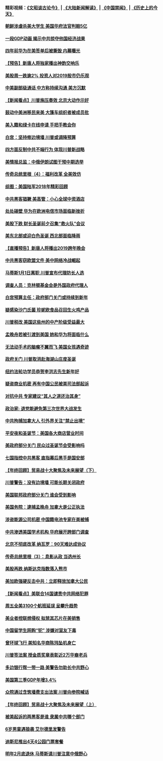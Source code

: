 #### 精彩视频：[《文昭谈古论今》](https://github.com/gfw-breaker/wenzhao/blob/master/README.md?t=12250631) | [《大陆新闻解读》](https://github.com/gfw-breaker/ntdtv-comedy/blob/master/README.md?t=12250631) | [《中国禁闻》](https://github.com/gfw-breaker/ntdtv-news/blob/master/README.md?t=12250631) | [《历史上的今天》](https://github.com/gfw-breaker/today-in-history/blob/master/README.md?t=12250631) 

#### [朝鲜涉虐杀美大学生 美国华府法官判赔5亿](../pages/nsc412/n10931032.md?t=12250631) 

#### [一段GDP动画 揭示中共掠夺他国经济战果](../pages/nsc412/n10930922.md?t=12250631) 

#### [四年前华为在美签单后被撕毁 内幕曝光](../pages/nsc412/n10930781.md?t=12250631) 

#### [【预告】新唐人将独家播出神韵交响乐](../pages/nsc412/n10912037.md?t=12250631) 

#### [美股周一跌逾2% 投资人对2019股市仍乐观](../pages/nsc412/n10930753.md?t=12250631) 

#### [中美副部级通话 中方称持续沟通 美方沉默](../pages/nsc412/n10930456.md?t=12250631) 

#### [【新闻看点】川普施压奏效 北京大动作示好](../pages/nsc412/n10930510.md?t=12250631) 

#### [鼓动中美洲移民来美 大篷车组织者被成员批](../pages/nsc412/n10930604.md?t=12250631) 

#### [美入籍和绿卡在线申请 手把手教会你](../pages/nsc412/n10930508.md?t=12250631) 

#### [白宫：坚持修边境墙 川普或调降预算](../pages/nsc412/n10930585.md?t=12250631) 

#### [四方面反制中共不端行为 体现川普新战略](../pages/nsc412/n10930171.md?t=12250631) 

#### [美情报总监：中俄伊朗试图干预中期选举](../pages/nsc412/n10930391.md?t=12250631) 

#### [传奇总统里根（4）：福利改革 全美效仿](../pages/nsc412/n10929549.md?t=12250631) 

#### [组图：美国陆军2018年精彩回顾](../pages/nsc412/n10929712.md?t=12250631) 

#### [中共黑客猖獗 美高管：小心全球中资酒店](../pages/nsc412/n10929251.md?t=12250631) 

#### [处处碰壁 华为在欧洲电信市场面临新挫折](../pages/nsc412/n10929057.md?t=12250631) 

#### [美股下跌 财长圣诞前夕召集“救火队”会议](../pages/nsc412/n10928985.md?t=12250631) 

#### [美东北部或迎白色圣诞 西北部面临降雨](../pages/nsc412/n10928688.md?t=12250631) 

#### [【直播预告】新唐人将播出2019跨年晚会](../pages/nsc412/n10921399.md?t=12250631) 

#### [中共黑客窃欧盟文件 美中网络冷战崛起](../pages/nsc412/n10928801.md?t=12250631) 

#### [马蒂斯1月1日离职 川普宣布代理防长人选](../pages/nsc412/n10928618.md?t=12250631) 

#### [调查人员：克林顿基金会是外国政府代理人](../pages/nsc412/n10927653.md?t=12250631) 

#### [白宫预算主任：政府部门关门或持续到新年](../pages/nsc412/n10928590.md?t=12250631) 

#### [疑感染沙门氏菌 珍妮欧食品召回生火鸡产品](../pages/nsc412/n10928139.md?t=12250631) 

#### [川普税改 美国这些州的中产阶级受益最大](../pages/nsc412/n10928201.md?t=12250631) 

#### [孟晚舟若被引渡到美国 她和华为将面临什么](../pages/nsc412/n10927282.md?t=12250631) 

#### [无法动手术的脑瘤不翼而飞 美国女孩遇奇迹](../pages/nsc412/n10927620.md?t=12250631) 

#### [政府关门 川普取消赴海湖山庄度圣诞](../pages/nsc412/n10927613.md?t=12250631) 

#### [纽约法轮功学员恭贺李洪志先生新年好](../pages/nsc412/n10927429.md?t=12250631) 

#### [疑盗商业机密 再有中国公民被美司法部起诉](../pages/nsc412/n10927459.md?t=12250631) 

#### [对抗中共 专家建议“其人之道还治其身”](../pages/nsc412/n10927398.md?t=12250631) 

#### [政治家: 退党能避免第三次世界大战发生](../pages/nsc412/n10923226.md?t=12250631) 

#### [中共拘捕加拿大人 引外界关注“禁止出境”](../pages/nsc412/n10927145.md?t=12250631) 

#### [平安夜和圣诞节：美国各大商店营业时间](../pages/nsc412/n10927134.md?t=12250631) 

#### [美政府部分关门 民众过圣诞节会受影响吗](../pages/nsc412/n10927049.md?t=12250631) 

#### [七国指控中共黑客 直指幕后黑手是国安部](../pages/nsc412/n10927012.md?t=12250631) 

#### [【年终回顾】贸易战十大聚焦及未来展望（下）](../pages/nsc412/n10918534.md?t=12250631) 

#### [川普警告：没有边境墙 可能长期关闭政府](../pages/nsc412/n10926277.md?t=12250631) 

#### [美国联邦政府部分关门 谁会受到影响](../pages/nsc412/n10925776.md?t=12250631) 

#### [美国务院：逮捕孟晚舟 加拿大是公正执法](../pages/nsc412/n10926118.md?t=12250631) 

#### [涉盗能源公司机密 中国籍电池专家在美被捕](../pages/nsc412/n10925941.md?t=12250631) 

#### [中共渗透美国学术机构 华府展开跨部门调查](../pages/nsc412/n10925859.md?t=12250631) 

#### [北京不彻底改革 纳瓦罗：90天难达成协议](../pages/nsc412/n10925767.md?t=12250631) 

#### [传奇总统里根（3）：息影从政 当选州长](../pages/nsc412/n10925669.md?t=12250631) 

#### [美股再跌 纳斯达克指数落入熊市](../pages/nsc412/n10925769.md?t=12250631) 

#### [美加欧强硬反击中共：立即释放加拿大公民](../pages/nsc412/n10925745.md?t=12250631) 

#### [【新闻看点】美联合14国谴责中共网络犯罪](../pages/nsc412/n10925163.md?t=12250631) 

#### [周五全美3100个航班延误 呈攀升趋势](../pages/nsc412/n10925657.md?t=12250631) 

#### [美业者控联想侵权 拟禁其芯片在美销售](../pages/nsc412/n10925688.md?t=12250631) 

#### [中国留学生网购“铊” 涉嫌对室友下毒](../pages/nsc412/n10925514.md?t=12250631) 

#### [曾环球飞行 美知名华商陈玮坠机身亡](../pages/nsc412/n10925460.md?t=12250631) 

#### [川普签法案 授金质奖章表彰近2万华裔老兵](../pages/nsc412/n10924942.md?t=12250631) 

#### [多边银行帮一带一路 美警告勿助长中共野心](../pages/nsc412/n10925309.md?t=12250631) 

#### [美国第三季GDP年增3.4%](../pages/nsc412/n10925088.md?t=12250631) 

#### [众院通过含筑墙费支出法案 川普向参院喊话](../pages/nsc412/n10925061.md?t=12250631) 

#### [【年终回顾】贸易战十大聚焦及未来展望（上）](../pages/nsc412/n10918329.md?t=12250631) 

#### [被美起诉的两黑客是谁 隶属中共哪个部门](../pages/nsc412/n10923895.md?t=12250631) 

#### [6岁男童遇狼袭 艾尔德里发警告](../pages/nsc412/n10923890.md?t=12250631) 

#### [迪斯尼推出4天4公园门票套餐](../pages/nsc412/n10923825.md?t=12250631) 

#### [明年2月底退休 马蒂斯请川普注意中俄野心](../pages/nsc412/n10923696.md?t=12250631) 

